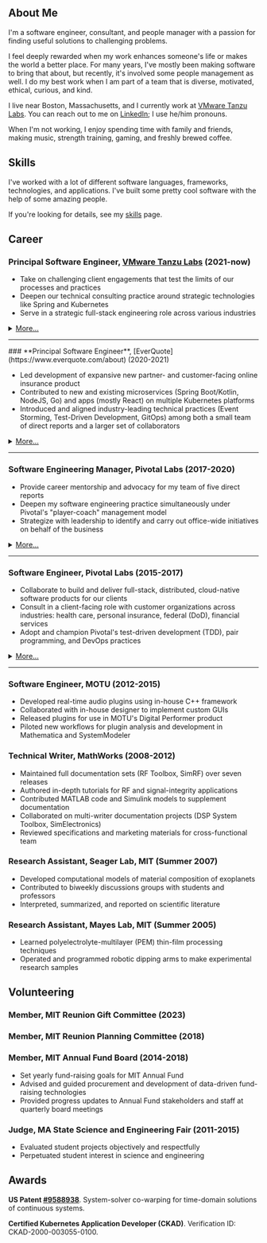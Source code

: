 ## About Me

I'm a software engineer, consultant, and people manager with a passion for finding useful solutions to challenging problems.

I feel deeply rewarded when my work enhances someone's life or makes the world a better place. For many years, I've mostly been making software to bring that about, but recently, it's involved some people management as well. I do my best work when I am part of a team that is diverse, motivated, ethical, curious, and kind.

I live near Boston, Massachusetts, and I currently work at [VMware Tanzu Labs](https://tanzu.vmware.com/tanzu). You can reach out to me on [LinkedIn](https://www.linkedin.com/in/tyson-mcnulty-611146b/); I use he/him pronouns.

When I'm not working, I enjoy spending time with family and friends, making music, strength training, gaming, and freshly brewed coffee.

## Skills

I've worked with a lot of different software languages, frameworks, technologies, and applications. I've built some pretty cool software with the help of some amazing people.

If you're looking for details, see my [skills](./skills.md) page.

## Career

### **Principal Software Engineer**, [VMware Tanzu Labs](https://tanzu.vmware.com/tanzu) (2021-now)

* Take on challenging client engagements that test the limits of our processes and practices
* Deepen our technical consulting practice around strategic technologies like Spring and Kubernetes
* Serve in a strategic full-stack engineering role across various industries

<details><summary><a href="#">More...</a></summary>
<p>
It's felt like a homecoming returning to the Labs team. We've been navigating the challenges of the shift to hybrid work across the software industry. And, my time on the "product side" gave me new insights and appreciation for our clients' experiences. This time around, I have been staffed to projects in financial services, federal government, renewable energy, health care/wearables, large-scale retail, and international shipping.
</p>

<p>
Technology wise, I have broad full-stack exposure across many languages and frameworks, and expert-level skill with a handful of them. Sometimes, I'm staffed as a generalist, and my job is to identify the areas of a project that need the most help, and learn what I need to learn to make the most impactful improvements. Other times, I'm staffed as an expert in a core technology that's of use to the client, and I'm there to provide technical expertise and/or mentorship.
</p>

<p>
My role does not include people management this time around, but as a principal engineer, I tend to be used in more of a tactical or strategic role on engagements. Sometimes that means working closely with a dev team, like a tech lead, helping the team adopt practices that lead to long-term success. Other times, I'm consulting closer to the account level, helping our delivery teams chart a path to success with client leadership, or as a sort of software-architect-for-hire, helping to devise a high-level plan for large projects with several software delivery teams.
</p>
</details>
<hr>
### **Principal Software Engineer**, [EverQuote](https://www.everquote.com/about) (2020-2021)

* Led development of expansive new partner- and customer-facing online insurance product
* Contributed to new and existing microservices (Spring Boot/Kotlin, NodeJS, Go) and apps (mostly React) on multiple Kubernetes platforms
* Introduced and aligned industry-leading technical practices (Event Storming, Test-Driven Development, GitOps) among both a small team of direct reports and a larger set of collaborators

<details><summary><a href="#">More...</a></summary>
<p>
At EverQuote, I got the chance delve deeply into the online advertising and insurance space. Upon arrival, I was put to work immediately to the task of bootstrapping a brand-new product with a very small team. I brought my "consulting toolkit" to bear, leaning especially on techniques for getting a newly formed team communicating effectively and producing useful software quickly. The product went live in production after 2-3 months of initial development, and was earning over $50K/day of revenue by the end of my tenure.
</p>

<p>
My job also included people management responsibilities. I had one direct report when hired, with plans to hire or reorg to add more to my team. The product team grew from about 3 people to 15-20, very few of whom reported directly to me, which created challenges of its own! After nine months, I had to make a decision on whether to see the project through to the next phase with a team of 6-7. Ultimately, I decided to return to consulting.
</p>
</details>
<hr>

### **Software Engineering Manager**, Pivotal Labs (2017-2020)

* Provide career mentorship and advocacy for my team of five direct reports
* Deepen my software engineering practice simultaneously under Pivotal's "player-coach" management model
* Strategize with leadership to identify and carry out office-wide initiatives on behalf of the business

<details><summary><a href="#">More...</a></summary>
<p>
I took on the people manager role in an effort to make a stronger impact on the success of my office, and in doing so, I developed a new perspective on the operation of our business. A large part of people management at my level could be summarized as bridging our leadership's goals with the individual intentions and motivations of my reports. I have found that I'm able to produce such alignment best when I am able to practice candor, empathy, and trust on both sides of that bridge.
</p>

<p>
As a "P-level manager," I straddled the line between technical and organizational leadership. The role was about between roughly 75-90% engineering and 10-25% people management, depending on need. Maintaining my responsibilities as a contributor motivates me to a high degree, and I love that it keeps me attuned to the experiences of the majority of the office and to my reports.
</p>

</details>
<hr>

### **Software Engineer**, Pivotal Labs (2015-2017)

* Collaborate to build and deliver full-stack, distributed, cloud-native software products for our clients
* Consult in a client-facing role with customer organizations across industries: health care, personal insurance, federal (DoD), financial services
* Adopt and champion Pivotal's test-driven development (TDD), pair programming, and DevOps practices

<details><summary><a href="#">More...</a></summary>
<p>
Becoming a software engineer at Pivotal Labs has been a profoundly transformative experience for me. At Labs, we espouse a very structured work methodology for its Labs teams: we aim to colocate 40 hours a week, pair program for 100% of our development time, and test-drive 100% of our code. Exceptions arise, but prove the rule--a deep understanding and commitment to Pivotal's engineering practices bring me and my teams product success time and time again.
</p>

<p>
Software engineering has been only one component of my role. We are client-facing consultants as well, driving constantly toward our their definition of success. Most of my project teams have been split 50/50 between Pivots and clients, and we prioritize pairing with our client's team members while we are onboarding them to our methodologies. As I have matured in my role, my daily project activities have become nearly 100% client-facing.
</p>
</details>
<hr>

### **Software Engineer**, MOTU (2012-2015)

* Developed real-time audio plugins using in-house C++ framework
* Collaborated with in-house designer to implement custom GUIs
* Released plugins for use in MOTU's Digital Performer product
* Piloted new workflows for plugin analysis and development in Mathematica and SystemModeler

### **Technical Writer**, MathWorks (2008-2012)
* Maintained full documentation sets (RF Toolbox, SimRF) over seven releases
* Authored in-depth tutorials for RF and signal-integrity applications
* Contributed MATLAB code and Simulink models to supplement documentation
* Collaborated on multi-writer documentation projects (DSP System Toolbox, SimElectronics)
* Reviewed specifications and marketing materials for cross-functional team

### **Research Assistant**, Seager Lab, MIT (Summer 2007)
* Developed computational models of material composition of exoplanets
* Contributed to biweekly discussions groups with students and professors
* Interpreted, summarized, and reported on scientific literature

### **Research Assistant**, Mayes Lab, MIT (Summer 2005)
* Learned polyelectrolyte-multilayer (PEM) thin-film processing techniques
* Operated and programmed robotic dipping arms to make experimental research samples

## Volunteering

### **Member**, MIT Reunion Gift Committee (2023)

### **Member**, MIT Reunion Planning Committee (2018)

### **Member**, MIT Annual Fund Board (2014-2018)

* Set yearly fund-raising goals for MIT Annual Fund
* Advised and guided procurement and development of data-driven fund-raising technologies
* Provided progress updates to Annual Fund stakeholders and staff at quarterly board meetings

### **Judge**, MA State Science and Engineering Fair (2011-2015)

* Evaluated student projects objectively and respectfully
* Perpetuated student interest in science and engineering

## Awards

**US Patent [#9588938](http://patft.uspto.gov/netacgi/nph-Parser?Sect1=PTO1&Sect2=HITOFF&d=PALL&p=1&u=%2Fnetahtml%2FPTO%2Fsrchnum.htm&r=1&f=G&l=50&s1=9588938.PN.&OS=PN/9588938&RS=PN/9588938)**. System-solver co-warping for time-domain solutions of continuous systems.

**Certified Kubernetes Application Developer (CKAD)**. Verification ID: CKAD-2000-003055-0100.
